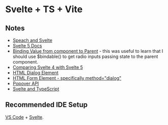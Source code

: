 # Svelte + TS + Vite

## Notes

- [Speach and Svelte](https://dev.to/taw/getting-started-with-web-speech-synthesis-api-and-svelte-3l13)
- [Svelte 5 Docs](https://svelte-5-preview.vercel.app/)
- [Binding Value from component to Parent](https://www.reddit.com/r/sveltejs/comments/1ckdz7u/svelte_5_binding_value_from_component_to_parent/) - this was useful to learn that I should use $bindable() to get radio inputs passing state to the parent component.
- [Comparing Svelte 4 with Svelte 5](https://component-party.dev/?f=svelte4,svelte5)
- [HTML Dialog Element](https://developer.mozilla.org/en-US/docs/Web/HTML/Element/dialog)
- [HTML Form Element - specifically method="dialog"](https://developer.mozilla.org/en-US/docs/Web/HTML/Element/form#method)
- [Popover API](https://developer.chrome.com/blog/introducing-popover-api/)
- [Svelte and TypeScript](https://svelte.dev/blog/svelte-and-typescript)

## Recommended IDE Setup

[VS Code](https://code.visualstudio.com/) + [Svelte](https://marketplace.visualstudio.com/items?itemName=svelte.svelte-vscode).
